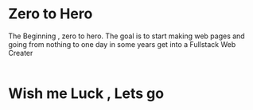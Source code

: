 # Zero to Hero
The Beginning , zero to hero.
The goal is to start making web pages and going from nothing to one day in some years get into a Fullstack Web Creater
<br></br>

# Wish me Luck ,<b> Lets go </b>
